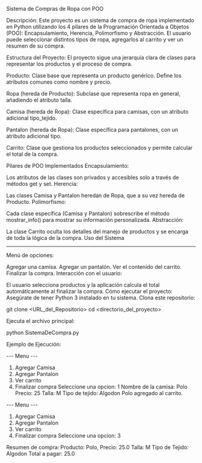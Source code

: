 Sistema de Compras de Ropa con POO

Descripción:
Este proyecto es un sistema de compra de ropa implementado en Python utilizando los 4 pilares de la Programación Orientada a Objetos (POO): Encapsulamiento, Herencia, Polimorfismo y Abstracción. El usuario puede seleccionar distintos tipos de ropa, agregarlos al carrito y ver un resumen de su compra.

Estructura del Proyecto:
El proyecto sigue una jerarquía clara de clases para representar los productos y el proceso de compra.

Producto:
Clase base que representa un producto genérico. Define los atributos comunes como nombre y precio.

Ropa (hereda de Producto):
Subclase que representa ropa en general, añadiendo el atributo talla.

Camisa (hereda de Ropa):
Clase específica para camisas, con un atributo adicional tipo_tejido.

Pantalon (hereda de Ropa):
Clase específica para pantalones, con un atributo adicional tipo.

Carrito:
Clase que gestiona los productos seleccionados y permite calcular el total de la compra.

Pilares de POO Implementados
Encapsulamiento:

Los atributos de las clases son privados y accesibles solo a través de métodos get y set.
Herencia:

Las clases Camisa y Pantalon heredan de Ropa, que a su vez hereda de Producto.
Polimorfismo:

Cada clase específica (Camisa y Pantalon) sobrescribe el método mostrar_info() para mostrar su información personalizada.
Abstracción:

La clase Carrito oculta los detalles del manejo de productos y se encarga de toda la lógica de la compra.
Uso del Sistema
*****************
Menú de opciones:

Agregar una camisa.
Agregar un pantalón.
Ver el contenido del carrito.
Finalizar la compra.
Interacción con el usuario:

El usuario selecciona productos y la aplicación calcula el total automáticamente al finalizar la compra.
Cómo ejecutar el proyecto:
Asegúrate de tener Python 3 instalado en tu sistema.
Clona este repositorio:


git clone <URL_del_Repositorio>
cd <directorio_del_proyecto>

Ejecuta el archivo principal:

python SistemaDeCompra.py

Ejemplo de Ejecución:

--- Menu ---
1. Agregar Camisa
2. Agregar Pantalon
3. Ver carrito
4. Finalizar compra
Seleccione una opcion: 1
Nombre de la camisa: Polo
Precio: 25
Talla: M
Tipo de tejido: Algodon
Polo agregado al carrito.

--- Menu ---
1. Agregar Camisa
2. Agregar Pantalon
3. Ver carrito
4. Finalizar compra
Seleccione una opcion: 3

Resumen de compra:
Producto: Polo, Precio: 25.0
Talla: M
Tipo de Tejido: Algodon
Total a pagar: 25.0

